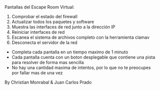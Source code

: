 Pantallas del Escape Room Virtual:

1. Comprobar el estado del firewall
2. Actualizar todos los paquetes y software
3. Muestra las interfaces de red junto a la dirección IP 
4. Reiniciar interfaces de red 
5. Escanea el sistema de archivos completo con la herramienta clamav
6. Desconecta el servidor de la red

- Completa cada pantalla en un tiempo maximo de 1 minuto
- Cada pantalla cuenta con un boton desplegable que contiene una pista para resolver de forma mas sencilla
- No hay una cantidad maxima de intentos, por lo que no te preocupes por fallar mas de una vez

By Christian Monrabal & Juan Carlos Prado
